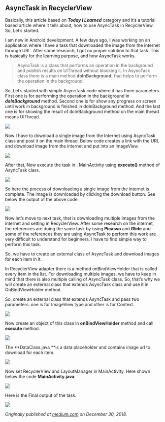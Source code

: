 
## AsyncTask in RecyclerView

Basically, this article based on ***Today I Learned*** category and it’s a tutorial based article where it tells about, how to use AsyncTask in RecyclerView. So, Let’s started.

I am new in Android development. A few days ago, I was working on an application where I have a task that downloaded the image from the internet through URL. After some research, I got no proper solution to that task. This is basically for the learning purpose, and how AsyncTask works.
>  AsyncTask is a class that performs an operation in the background and publish results on UIThread without blocking it. In AsyncTask class there is a main method **doInBackground,** that helps to perform the operation in the background.

So, Let’s started with simple AsyncTask code where it has three parameters. First one is for performing the operation in the background in ***doInBackground*** method. Second one is for show any progress on screen until work in background is finished in doInBackground method. And the last one is for showing the result of doInBackground method on the main thread means UIThread.

![](https://cdn-images-1.medium.com/max/NaN/1*YZ9EXpaphAcRawrvUoWMiQ.png)

Now I have to download a single image from the Internet using AsyncTask class and post it on the main thread. Below code creates a link with the URL and download image from the internet and put into an ImageView.

![](https://cdn-images-1.medium.com/max/NaN/1*rJNiLQZOTcw8AAhS_7gXxg.png)

After that, Now execute the task in , MainActivity using **execute()** method of AsyncTask class.

![](https://cdn-images-1.medium.com/max/NaN/1*OnAm30Bk4zlc89f399b0gg.png)

So here the process of downloading a single image from the internet is complete. The image is downloaded by clicking the download button. See below the output of the above code.

![](https://cdn-images-1.medium.com/max/NaN/1*j9jAuh7WKn_ESo24W6osCQ.gif)

Now let’s move to next task, that is downloading multiple images from the internet and setting in RecyclerView. After some research on the internet, the references are doing the same task by using **Picasso** and **Glide** and some of the references they are using AsyncTask to perform this work are very difficult to understand for beginners. I have to find simple way to perform this task.

So, we have to create an external class of AsyncTask and download images for each item in it.

In RecyclerView adapter there is a method onBindViewHolder that is called every item in the list. For downloading multiple images, we have to keep in mind that there is also multiple calling of AsyncTask class. So, that’s why we will create an external class that extends AsyncTask class and use it in OnBindViewHolder method.

So, create an external class that extends AsyncTask and pass two parameters: one is for ImageView type and other is for Context.

![](https://cdn-images-1.medium.com/max/NaN/1*8SusOJYf4EJXw-2UF-fihw.png)

Now create an object of this class in **onBindViewHolder** method and call **execute** method.

![](https://cdn-images-1.medium.com/max/NaN/1*YnaRZTS_3iPHe1h-0_KgrA.png)

The **DataClass.java **is a data placeholder and contains image url to download for each item.

![](https://cdn-images-1.medium.com/max/NaN/1*isD5a8OnGnyyU23LpcuWTA.png)

Now set RecyclerView and LayoutManager in MainActivity. Here shown below the code **MainActivity.java**

![](https://cdn-images-1.medium.com/max/NaN/1*c8yRQKFol_rHI7pv89ppgA.png)

Here is the Final output of the task.

![](https://cdn-images-1.medium.com/max/NaN/1*_KHx41OYpmHjkRFmfZ6FMg.gif)

*Originally published at [medium.com](https://medium.com/@aminullahtaj/asynctask-in-recyclerview-c82ff3ea5012) on December 30, 2018.*
